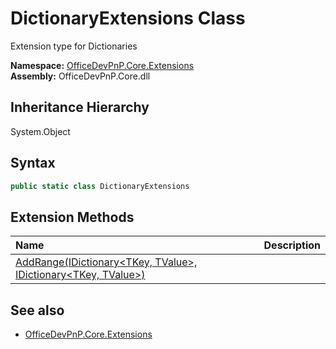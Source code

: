 # DictionaryExtensions Class
 Extension type for Dictionaries   

**Namespace:** [OfficeDevPnP.Core.Extensions](OfficeDevPnP.Core.Extensions.md)  
**Assembly:** OfficeDevPnP.Core.dll  
## Inheritance Hierarchy
System.Object  
## Syntax
```C#
public static class DictionaryExtensions
```
## Extension Methods
|**Name**|**Description**|
|:-----|:-----|
| [AddRange(IDictionary&lt;TKey, TValue&gt;, IDictionary&lt;TKey, TValue&gt;)](OfficeDevPnP.Core.Extensions.DictionaryExtensions.b7530dec.md) | 
## See also
- [OfficeDevPnP.Core.Extensions](OfficeDevPnP.Core.Extensions.md)
